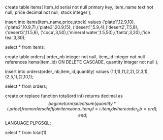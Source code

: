 create table items(
	item_id serial not null primary key,
	item_name text not null,
	price decimal not null,
	stock integer
);

insert into items(item_name,price,stock)
values ('plate1',12.9,10),('plate2',10.9,7),('plate3',20.9,15),
	('desert1',5.9,4),('desert2',7.5,8),('desert3',11.5,6),
	('coca',3,50),('mineral water',1.5,50),('fanta',3,30),('ice tea',3,30);
	
select * from items;

create table orders(
	order_nb integer not null,
	item_id integer not null references items(item_id) ON DELETE CASCADE,
	quantity integer not null
);

insert into orders(order_nb,item_id,quantity)
values (1,1,1),(1,2,2),(2,3,1),(2,5,1),(2,10,1);

select * from orders;

create or replace function total(ord int) returns decimal as $$
begin
	return (select sum(quantity*i.price) from orders o 
	left join items i on o.item_id = i.item_id
	where order_nb = ord);
end;$$
LANGUAGE PLPGSQL;

select * from total(1)